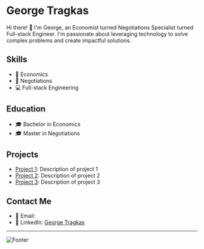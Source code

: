 <!-- Your Name -->
# George Tragkas

<!-- Introduction -->
Hi there! 👋 I'm George, an Economist turned Negotiations Specialist turned Full-stack Engineer. I'm passionate about leveraging technology to solve complex problems and create impactful solutions.

<!-- Skills -->
## Skills
- 💼 Economics
- 🤝 Negotiations
- 💻 Full-stack Engineering

<!-- Education -->
## Education
- 🎓 Bachelor in Economics
- 🎓 Master in Negotiations

<!-- Projects -->
## Projects
- [Project 1](link): Description of project 1
- [Project 2](link): Description of project 2
- [Project 3](link): Description of project 3

<!-- Contact -->
## Contact Me
- 📧 Email: 
- 💼 LinkedIn: [George Tragkas](www.linkedin.com/in/georgios-tragkas)

<!-- Footer -->
---

![Footer](footer_image.jpg)


